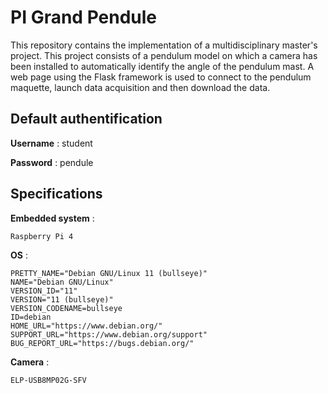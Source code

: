 # PI Grand Pendule
This repository contains the implementation of a multidisciplinary master's project. This project consists of a pendulum model on which a camera has been installed to automatically identify the angle of the pendulum mast. A web page using the Flask framework is used to connect to the pendulum maquette, launch data acquisition and then download the data.

## Default authentification
**Username** : student

**Password** : pendule

## Specifications
**Embedded system** :
```
Raspberry Pi 4
```
**OS** :
```
PRETTY_NAME="Debian GNU/Linux 11 (bullseye)"
NAME="Debian GNU/Linux"
VERSION_ID="11"
VERSION="11 (bullseye)"
VERSION_CODENAME=bullseye
ID=debian
HOME_URL="https://www.debian.org/"
SUPPORT_URL="https://www.debian.org/support"
BUG_REPORT_URL="https://bugs.debian.org/"
```

**Camera** :
```
ELP-USB8MP02G-SFV
```

